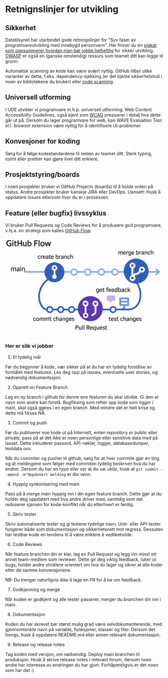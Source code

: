 # Retnignslinjer for utvikling

## Sikkerhet

Datatilsynet har utarbeidet gode retningslinjer for "Syv faser av programvareutvikling med innebygd personvern". Her finner du en [plakat som oppsummerer hvordan man bør jobbe helheltlig](https://www.datatilsynet.no/globalassets/global/dokumenter-pdfer-skjema-ol/regelverk/veiledere/innebygd-personvern/sikrel_plakat_web.pdf) for sikker utvikling. [OWASP](https://devguide.owasp.org/) er også en (ganske omstendig) ressurs som teamet ditt kan legge til grunn.

Automatisk scanning av kode kan være svært nyttig. GitHub tilbyr ulike varianter av dette, f.eks. dependency-sjekking (er det kjente sikkerhetshull i noen av bibliotekene du bruker) eller [code scanning](https://docs.github.com/en/code-security/code-scanning/introduction-to-code-scanning/about-code-scanning).

## Universell utforming

I UDE utvikler vi programvare m.h.p. universell utforming. Web Content Accessibility Guidelines, også kjent som [WCAG](https://www.uutilsynet.no/wcag-standarden/wcag-standarden/86) presiserer i detalj hva dette går ut på. Dersom du lager programvare for web, kan WAVE Evaluation Tool el.l. browser extension være nyttig for å identifisere UI-problemer.

## Konvesjoner for koding
Sørg for å følge kodestandardene til resten av teamet ditt. Sterk typing, eslint eller prettier kan gjøre livet ditt enklere.

## Prosjektstyring/boards

I noen prosjekter bruker vi GitHub Projects (boards) til å holde orden på status. Andre prosjekter bruker kanskje JIRA eller DevOps. Uansett: Husk å oppdatere issues ettersom hvor du er i prosessen.

## Feature (eller bugfix) livssyklus

Vi bruker Pull Requests og Code Reviews for å produsere god programvare, v.hj.a. en strategi som kalles [GitHub Flow](https://docs.github.com/en/get-started/using-github/github-flow).

 ![image](github-flow.png) 

### Her er slik vi jobber

1. Et tydelig mål

Før du begynner å kode, vær sikker på at du har en tydelig forstålse av formålet med featuren. Les deg opp på issues, eventuelle user stories, og nødvendig dokumentasjon.

2. Opprett en Feature Branch

Lag en ny branch i github for denne ene featuren du skal utivkle. Gi den et navn som andre kan forstå. Bugfiksing som retter opp kode som ligger i main, skal også gjøres i en egen branch. Med mindre det er helt krise og dette må fikses NÅ.

3. Commit og push

Før du publiserer noe kode ut på Internett, enten repository er public eller private, pass på at det ikke er noen personlige eller sensitive data med på lasset. Dette inkluderer passord, API-nøkler, logger, databasedumper, testdata osv.

Når du commiter og pusher til github, sørg for at hver commite gjør én ting og at meldingene som følger med commiten tydelig beskriver hva du har endret. Dersom du har en typo eller ser at du var uklar, husk at `git commit --amend -m"Oppdatert melding` er din venn.

4. Hyppig synkonisering med main

Pass på å merge main hyppig inn i din egen feature branch. Dette gjør at du holder deg oppdatert med hva andre driver med, samtidig som det reduserer sjansen for kode-konflikt når du etterhvert er ferdig.

5. Skriv tester

Skriv automatiserte tester og gi testene tydelige navn. Unit- eller API-tester fungerer både som dokumentasjon og sikkerhetsnett mot regress. Dessuten har testbar kode en tendens til å være enklere å vedlikeholde.

6. Code Reviews

Når feature branchen din er klar, lag en Pull Request og legg inn minst ett annet team-medlem som reviewer. Dette gir deg viktig feedback, luker ut bugs, holder andre utviklere orientert om hva du lager og sikrer at alle koder etter de samme konvensjonene.

NB: Du trenger naturligvis ikke å lage en PR for å be om feedback.

7. Godkjenning og merge

Når koden er godkjent og alle tester passerer, merger du branchen din inn i main.

8. Dokumentasjon

Koden du har skrevet bør størst mulig grad være selvdokumenterende, med gjennomtenkte navn på variable, funksjoner, klasser og filer. Dersom det trengs, husk å oppdatere README.md eller annen relevant dokumentasjon.

9. Release og release notes

Tag koden med versjon, om nødvendig. Deploy main branchen til produksjon. Husk å skrive release notes i relevant forum, dersom noen andre har interesse av endringen du har gjort. Forhåpentligvis er det noen som har det :)
